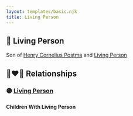 ```yaml
---
layout: templates/basic.njk
title: Living Person
---
```

## 🔵 Living Person

Son of [Henry Cornelius Postma](/people/2/26394076) and [Living Person](/people/5/57511988)

## 👩‍❤️‍👨 Relationships

### 🟣 [Living Person](/people/4/48321333)

#### Children With Living Person